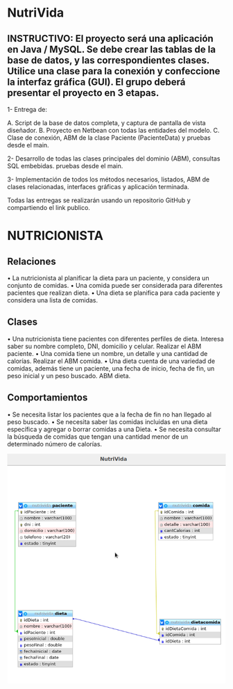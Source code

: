 # NutriVida

## INSTRUCTIVO: El proyecto será una aplicación en Java / MySQL. Se debe crear las tablas de la base de datos, y las correspondientes clases. Utilice una clase para la conexión y confeccione la interfaz gráfica (GUI). El grupo deberá presentar el proyecto en 3 etapas.

1- Entrega de:

A. Script de la base de datos completa, y captura de pantalla de vista diseñador.
B. Proyecto en Netbean con todas las entidades del modelo.
C. Clase de conexión, ABM de la clase Paciente (PacienteData) y pruebas desde el main.

2- Desarrollo de todas las clases principales del dominio (ABM), consultas SQL embebidas. pruebas desde el main.

3- Implementación de todos los métodos necesarios, listados, ABM de clases relacionadas, interfaces gráficas y aplicación terminada.

Todas las entregas se realizarán usando un repositorio GitHub y compartiendo el link publico.

# NUTRICIONISTA

## Relaciones

• La nutricionista al planificar la dieta para un paciente, y considera un conjunto de comidas.
• Una comida puede ser considerada para diferentes pacientes que realizan dieta.
• Una dieta se planifica para cada paciente y considera una lista de comidas.

## Clases

• Una nutricionista tiene pacientes con diferentes perfiles de dieta. Interesa saber su nombre completo, DNI, domicilio y celular. Realizar el ABM paciente.
• Una comida tiene un nombre, un detalle y una cantidad de calorías. Realizar el ABM comida.
• Una dieta cuenta de una variedad de comidas, además tiene un paciente, una fecha de inicio, fecha de fin, un peso inicial y un peso buscado. ABM dieta.

## Comportamientos

• Se necesita listar los pacientes que a la fecha de fin no han llegado al peso buscado.
• Se necesita saber las comidas incluidas en una dieta específica y agregar o borrar comidas a una Dieta.
• Se necesita consultar la búsqueda de comidas que tengan una cantidad menor de un determinado número de calorías.

![image](https://github.com/KivyDesign/NutriVida/blob/main/VistaDeDise%C3%B1ador.png)
